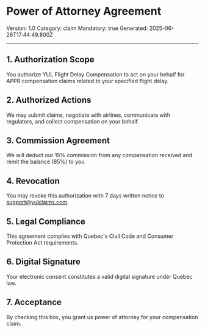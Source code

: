 # Power of Attorney Agreement
Version: 1.0
Category: claim
Mandatory: true
Generated: 2025-06-26T17:44:49.800Z

---

## 1. Authorization Scope
You authorize YUL Flight Delay Compensation to act on your behalf for APPR compensation claims related to your specified flight delay.

## 2. Authorized Actions
We may submit claims, negotiate with airlines, communicate with regulators, and collect compensation on your behalf.

## 3. Commission Agreement
We will deduct our 15% commission from any compensation received and remit the balance (85%) to you.

## 4. Revocation
You may revoke this authorization with 7 days written notice to support@yulclaims.com.

## 5. Legal Compliance
This agreement complies with Quebec's Civil Code and Consumer Protection Act requirements.

## 6. Digital Signature
Your electronic consent constitutes a valid digital signature under Quebec law.

## 7. Acceptance
By checking this box, you grant us power of attorney for your compensation claim.